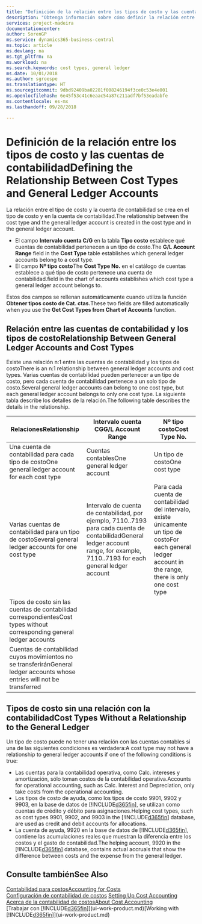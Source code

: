 ```yaml
---
title: "Definición de la relación entre los tipos de costo y las cuentas de contabilidad | Documentos de Microsoft"
description: "Obtenga información sobre cómo definir la relación entre el tipo de costo y la cuenta de contabilidad."
services: project-madeira
documentationcenter: 
author: SorenGP
ms.service: dynamics365-business-central
ms.topic: article
ms.devlang: na
ms.tgt_pltfrm: na
ms.workload: na
ms.search.keywords: cost types, general ledger
ms.date: 10/01/2018
ms.author: sgroespe
ms.translationtype: HT
ms.sourcegitcommit: 9dbd92409ba02281f008246194f3ce0c53e4e001
ms.openlocfilehash: 6e45f53c41c6eaac54a87c211adf7bf53eadabfe
ms.contentlocale: es-mx
ms.lasthandoff: 09/28/2018

---
```

# <a name="defining-the-relationship-between-cost-types-and-general-ledger-accounts"></a><span data-ttu-id="247b5-103">Definición de la relación entre los tipos de costo y las cuentas de contabilidad</span><span class="sxs-lookup"><span data-stu-id="247b5-103">Defining the Relationship Between Cost Types and General Ledger Accounts</span></span>
<span data-ttu-id="247b5-104">La relación entre el tipo de costo y la cuenta de contabilidad se crea en el tipo de costo y en la cuenta de contabilidad.</span><span class="sxs-lookup"><span data-stu-id="247b5-104">The relationship between the cost type and the general ledger account is created in the cost type and in the general ledger account.</span></span>  

* <span data-ttu-id="247b5-105">El campo **Intervalo cuenta C/G** en la tabla **Tipo costo** establece qué cuentas de contabilidad pertenecen a un tipo de costo.</span><span class="sxs-lookup"><span data-stu-id="247b5-105">The **G/L Account Range** field in the **Cost Type** table establishes which general ledger accounts belong to a cost type.</span></span>  
* <span data-ttu-id="247b5-106">El campo **Nº tipo costo**</span><span class="sxs-lookup"><span data-stu-id="247b5-106">The **Cost Type No.**</span></span> <span data-ttu-id="247b5-107">en el catálogo de cuentas establece a qué tipo de costo pertenece una cuenta de contabilidad.</span><span class="sxs-lookup"><span data-stu-id="247b5-107">field in the chart of accounts establishes which cost type a general ledger account belongs to.</span></span>  

<span data-ttu-id="247b5-108">Estos dos campos se rellenan automáticamente cuando utiliza la función **Obtener tipos costo de Cat. ctas.**</span><span class="sxs-lookup"><span data-stu-id="247b5-108">These two fields are filled automatically when you use the **Get Cost Types from Chart of Accounts** function.</span></span>  

## <a name="relationship-between-general-ledger-accounts-and-cost-types"></a><span data-ttu-id="247b5-109">Relación entre las cuentas de contabilidad y los tipos de costo</span><span class="sxs-lookup"><span data-stu-id="247b5-109">Relationship Between General Ledger Accounts and Cost Types</span></span>  
<span data-ttu-id="247b5-110">Existe una relación n:1 entre las cuentas de contabilidad y los tipos de costo</span><span class="sxs-lookup"><span data-stu-id="247b5-110">There is an n:1 relationship between general ledger accounts and cost types.</span></span> <span data-ttu-id="247b5-111">Varias cuentas de contabilidad pueden pertenecer a un tipo de costo, pero cada cuenta de contabilidad pertenece a un solo tipo de costo.</span><span class="sxs-lookup"><span data-stu-id="247b5-111">Several general ledger accounts can belong to one cost type, but each general ledger account belongs to only one cost type.</span></span> <span data-ttu-id="247b5-112">La siguiente tabla describe los detalles de la relación.</span><span class="sxs-lookup"><span data-stu-id="247b5-112">The following table describes the details in the relationship.</span></span>  

|<span data-ttu-id="247b5-113">Relaciones</span><span class="sxs-lookup"><span data-stu-id="247b5-113">Relationship</span></span>|<span data-ttu-id="247b5-114">**Intervalo cuenta CG**</span><span class="sxs-lookup"><span data-stu-id="247b5-114">**G/L Account Range**</span></span>|<span data-ttu-id="247b5-115">**Nº tipo costo**</span><span class="sxs-lookup"><span data-stu-id="247b5-115">**Cost Type No.**</span></span>|  
|------------------|------------------------------------------------|-------------------------------------------|  
|<span data-ttu-id="247b5-116">Una cuenta de contabilidad para cada tipo de costo</span><span class="sxs-lookup"><span data-stu-id="247b5-116">One general ledger account for each cost type</span></span>|<span data-ttu-id="247b5-117">Cuentas contables</span><span class="sxs-lookup"><span data-stu-id="247b5-117">One general ledger account</span></span>|<span data-ttu-id="247b5-118">Un tipo de costo</span><span class="sxs-lookup"><span data-stu-id="247b5-118">One cost type</span></span>|  
|<span data-ttu-id="247b5-119">Varias cuentas de contabilidad para un tipo de costo</span><span class="sxs-lookup"><span data-stu-id="247b5-119">Several general ledger accounts for one cost type</span></span>|<span data-ttu-id="247b5-120">Intervalo de cuenta de contabilidad, por ejemplo, 7110..7193 para cada cuenta de contabilidad</span><span class="sxs-lookup"><span data-stu-id="247b5-120">General ledger account range, for example, 7110..7193 for each general ledger account</span></span>|<span data-ttu-id="247b5-121">Para cada cuenta de contabilidad del intervalo, existe únicamente un tipo de costo</span><span class="sxs-lookup"><span data-stu-id="247b5-121">For each general ledger account in the range, there is only one cost type</span></span>|  
|<span data-ttu-id="247b5-122">Tipos de costo sin las cuentas de contabilidad correspondientes</span><span class="sxs-lookup"><span data-stu-id="247b5-122">Cost types without corresponding general ledger accounts</span></span>|<Empty>||  
|<span data-ttu-id="247b5-123">Cuentas de contabilidad cuyos movimientos no se transferirán</span><span class="sxs-lookup"><span data-stu-id="247b5-123">General ledger accounts whose entries will not be transferred</span></span>||<Empty>|  

## <a name="cost-types-without-a-relationship-to-the-general-ledger"></a><span data-ttu-id="247b5-124">Tipos de costo sin una relación con la contabilidad</span><span class="sxs-lookup"><span data-stu-id="247b5-124">Cost Types Without a Relationship to the General Ledger</span></span>  
<span data-ttu-id="247b5-125">Un tipo de costo puede no tener una relación con las cuentas contables si una de las siguientes condiciones es verdadera:</span><span class="sxs-lookup"><span data-stu-id="247b5-125">A cost type may not have a relationship to general ledger accounts if one of the following conditions is true:</span></span>  

* <span data-ttu-id="247b5-126">Las cuentas para la contabilidad operativa, como Calc. intereses y amortización, sólo toman costos de la contabilidad operativa.</span><span class="sxs-lookup"><span data-stu-id="247b5-126">Accounts for operational accounting, such as Calc. Interest and Depreciation, only take costs from the operational accounting.</span></span>  
* <span data-ttu-id="247b5-127">Los tipos de costo de ayuda, como los tipos de costo 9901, 9902 y 9903, en la base de datos de [!INCLUDE[d365fin](includes/d365fin_md.md)], se utilizan como cuentas de crédito y débito para asignaciones.</span><span class="sxs-lookup"><span data-stu-id="247b5-127">Helping cost types, such as cost types 9901, 9902, and 9903 in the [!INCLUDE[d365fin](includes/d365fin_md.md)] database, are used as credit and debit accounts for allocations.</span></span>  
* <span data-ttu-id="247b5-128">La cuenta de ayuda, 9920 en la base de datos de [!INCLUDE[d365fin](includes/d365fin_md.md)], contiene las acumulaciones reales que muestran la diferencia entre los costos y el gasto de contabilidad.</span><span class="sxs-lookup"><span data-stu-id="247b5-128">The helping account, 9920 in the [!INCLUDE[d365fin](includes/d365fin_md.md)] database, contains actual accruals that show the difference between costs and the expense from the general ledger.</span></span>  

## <a name="see-also"></a><span data-ttu-id="247b5-129">Consulte también</span><span class="sxs-lookup"><span data-stu-id="247b5-129">See Also</span></span>  
[<span data-ttu-id="247b5-130">Contabilidad para costos</span><span class="sxs-lookup"><span data-stu-id="247b5-130">Accounting for Costs</span></span>](finance-manage-cost-accounting.md)  
<span data-ttu-id="247b5-131">[Configuración de contabilidad de costos](finance-set-up-cost-accounting.md) </span><span class="sxs-lookup"><span data-stu-id="247b5-131">[Setting Up Cost Accounting](finance-set-up-cost-accounting.md) </span></span>  
[<span data-ttu-id="247b5-132">Acerca de la contabilidad de costos</span><span class="sxs-lookup"><span data-stu-id="247b5-132">About Cost Accounting</span></span>](finance-about-cost-accounting.md)  
<span data-ttu-id="247b5-133">[Trabajar con [!INCLUDE[d365fin](includes/d365fin_md.md)]](ui-work-product.md)</span><span class="sxs-lookup"><span data-stu-id="247b5-133">[Working with [!INCLUDE[d365fin](includes/d365fin_md.md)]](ui-work-product.md)</span></span>

